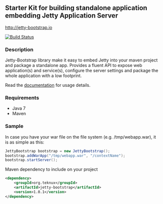 ## Starter Kit for building standalone application embedding Jetty Application Server

http://jetty-bootstrap.io

[![Build Status](https://drone.io/github.com/teknux-org/jetty-bootstrap/status.png)](https://drone.io/github.com/teknux-org/jetty-bootstrap/latest)

### Description
Jetty-Bootstrap library make it easy to embed Jetty into your maven project and package a standalone app. Provides a fluent API to expose web application(s) and service(s), configure the server settings and package the whole application with a low footprint.

Read the [documentation](https://github.com/teknux-org/jetty-bootstrap/wiki) for usage details.

### Requirements
- Java 7
- Maven

### Sample
In case you have your war file on the file system (e.g. /tmp/webapp.war), it is as simple as this:
```java
JettyBootstrap bootstrap = new JettyBootstrap();
bootstrap.addWarApp("/tmp/webapp.war", "/contextName");
bootstrap.startServer();
```

Maven dependency to include on your project
```xml
<dependency>
	<groupId>org.teknux</groupId>
	<artifactId>jetty-bootstrap</artifactId>
	<version>1.0.1</version>
</dependency>
```
